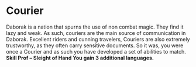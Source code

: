 Courier
=======

Daborak is a nation that spurns the use of non combat magic. They find it lazy and weak. As such, couriers are the main source of communication in Daborak. Excellent riders and cunning travelers, Couriers are also extremely trustworthy, as they often carry sensitive documents. So it was, you were once a Courier and as such you have developed a set of abilities to match.  **Skill Prof – Sleight of Hand  You gain 3 additional languages.**
